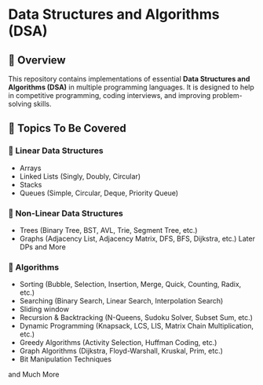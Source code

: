 # Data Structures and Algorithms (DSA)
 
## 📌 Overview
This repository contains implementations of essential **Data Structures and Algorithms (DSA)** in multiple programming languages. It is designed to help in competitive programming, coding interviews, and improving problem-solving skills. 

## 📂 Topics To Be Covered

### 🔹 Linear Data Structures
- Arrays
- Linked Lists (Singly, Doubly, Circular) 
- Stacks
- Queues (Simple, Circular, Deque, Priority Queue)

### 🔹 Non-Linear Data Structures
- Trees (Binary Tree, BST, AVL, Trie, Segment Tree, etc.)
- Graphs (Adjacency List, Adjacency Matrix, DFS, BFS, Dijkstra, etc.)
Later
DPs and More


### 🔹 Algorithms
- Sorting (Bubble, Selection, Insertion, Merge, Quick, Counting, Radix, etc.)
- Searching (Binary Search, Linear Search, Interpolation Search)
- Sliding window
- Recursion & Backtracking (N-Queens, Sudoku Solver, Subset Sum, etc.)
- Dynamic Programming (Knapsack, LCS, LIS, Matrix Chain Multiplication, etc.)
- Greedy Algorithms (Activity Selection, Huffman Coding, etc.)
- Graph Algorithms (Dijkstra, Floyd-Warshall, Kruskal, Prim, etc.)
- Bit Manipulation Techniques

and Much More
